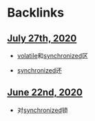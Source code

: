 
# Backlinks
## [July 27th, 2020](<July 27th, 2020.md>)
- [volatile](<volatile.md>)和[synchronized](<synchronized.md>)区

- [synchronized](<synchronized.md>)还

## [June 22nd, 2020](<June 22nd, 2020.md>)
- 对[synchronized](<synchronized.md>)锁

